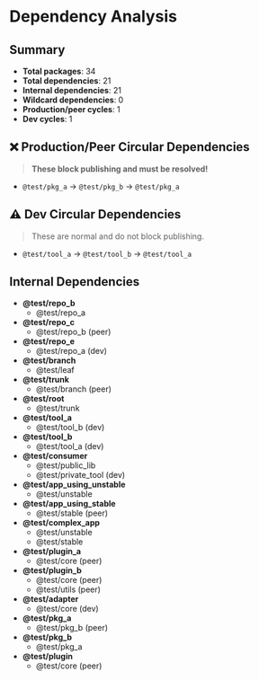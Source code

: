 # Dependency Analysis

## Summary

- **Total packages**: 34
- **Total dependencies**: 21
- **Internal dependencies**: 21
- **Wildcard dependencies**: 0
- **Production/peer cycles**: 1
- **Dev cycles**: 1

## ❌ Production/Peer Circular Dependencies

> **These block publishing and must be resolved!**

- `@test/pkg_a` → `@test/pkg_b` → `@test/pkg_a`

## ⚠️ Dev Circular Dependencies

> These are normal and do not block publishing.

- `@test/tool_a` → `@test/tool_b` → `@test/tool_a`

## Internal Dependencies

- **@test/repo_b**
  - @test/repo_a
- **@test/repo_c**
  - @test/repo_b (peer)
- **@test/repo_e**
  - @test/repo_a (dev)
- **@test/branch**
  - @test/leaf
- **@test/trunk**
  - @test/branch (peer)
- **@test/root**
  - @test/trunk
- **@test/tool_a**
  - @test/tool_b (dev)
- **@test/tool_b**
  - @test/tool_a (dev)
- **@test/consumer**
  - @test/public_lib
  - @test/private_tool (dev)
- **@test/app_using_unstable**
  - @test/unstable
- **@test/app_using_stable**
  - @test/stable (peer)
- **@test/complex_app**
  - @test/unstable
  - @test/stable
- **@test/plugin_a**
  - @test/core (peer)
- **@test/plugin_b**
  - @test/core (peer)
  - @test/utils (peer)
- **@test/adapter**
  - @test/core (dev)
- **@test/pkg_a**
  - @test/pkg_b (peer)
- **@test/pkg_b**
  - @test/pkg_a
- **@test/plugin**
  - @test/core (peer)
